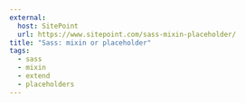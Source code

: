 ```yaml
---
external:
  host: SitePoint
  url: https://www.sitepoint.com/sass-mixin-placeholder/
title: "Sass: mixin or placeholder"
tags:
  - sass
  - mixin
  - extend
  - placeholders
---
```


